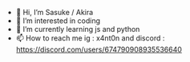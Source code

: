 - 👋 Hi, I’m Sasuke / Akira
- 👀 I’m interested in coding
- 🌱 I’m currently learning js and python
- 📫 How to reach me ig : x4nt0n and discord : https://discord.com/users/674790908935536640

